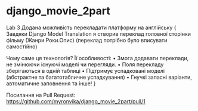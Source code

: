 # django_movie_2part
Lab 3
Додана можливість перекладати платформу на англійську
{
Завдяки Django Model Translation  я створив переклад головної сторінки фільму (Жанри.Роки.Опис)
(переклад потрібно було вписувати самостійно)

Чому саме ця технологія? 
Її особливості: 
• Змога додавати переклади, не змінюючи існуючі моделі чи перегляди.
• Поля перекладу зберігаються в одній таблиці 
• Підтримує успадковані моделі (абстрактне та багатотабличне успадкування)
• Гнучкі запасні варіанти, автоматичне заповнення та інше!
}

Посилання на Pull Request: https://github.com/myronvika/django_movie_2part/pull/1
